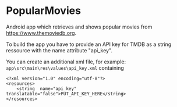 # PopularMovies

Android app which retrieves and shows popular movies from https://www.themoviedb.org.

To build the app you have to provide an API key for TMDB as a string ressource with the name attribute "api_key".

You can create an additional xml file, for example:
`app\src\main\res\values\api_key.xml`
containing
```
<?xml version="1.0" encoding="utf-8"?>
<resources>
    <string  name="api_key" translatable="false">PUT_API_KEY_HERE</string>
</resources>
```
